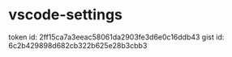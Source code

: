 # vscode-settings

token id:  2ff15ca7a3eeac58061da2903fe3d6e0c16ddb43 
gist id:   6c2b429898d682cb322b625e28b3cbb3
